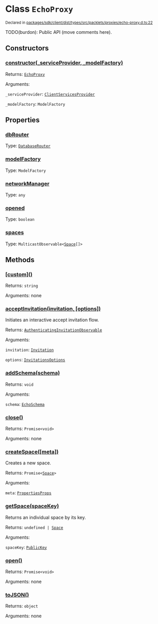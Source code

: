 # Class `EchoProxy`
<sub>Declared in [packages/sdk/client/dist/types/src/packlets/proxies/echo-proxy.d.ts:22]()</sub>


TODO(burdon): Public API (move comments here).


## Constructors
### [constructor(_serviceProvider, _modelFactory)]()



Returns: <code>[EchoProxy](/api/@dxos/react-client/classes/EchoProxy)</code>

Arguments: 

`_serviceProvider`: <code>[ClientServicesProvider](/api/@dxos/react-client/interfaces/ClientServicesProvider)</code>

`_modelFactory`: <code>ModelFactory</code>


## Properties
### [dbRouter]()
Type: <code>[DatabaseRouter](/api/@dxos/react-client/classes/DatabaseRouter)</code>

### [modelFactory]()
Type: <code>ModelFactory</code>

### [networkManager]()
Type: <code>any</code>

### [opened]()
Type: <code>boolean</code>

### [spaces]()
Type: <code>MulticastObservable&lt;[Space](/api/@dxos/react-client/interfaces/Space)[]&gt;</code>


## Methods
### [\[custom\]()]()



Returns: <code>string</code>

Arguments: none

### [acceptInvitation(invitation, \[options\])]()



Initiates an interactive accept invitation flow.


Returns: <code>[AuthenticatingInvitationObservable](/api/@dxos/react-client/interfaces/AuthenticatingInvitationObservable)</code>

Arguments: 

`invitation`: <code>[Invitation](/api/@dxos/react-client/interfaces/Invitation)</code>

`options`: <code>[InvitationsOptions](/api/@dxos/react-client/types/InvitationsOptions)</code>

### [addSchema(schema)]()



Returns: <code>void</code>

Arguments: 

`schema`: <code>[EchoSchema](/api/@dxos/react-client/classes/EchoSchema)</code>

### [close()]()



Returns: <code>Promise&lt;void&gt;</code>

Arguments: none

### [createSpace(\[meta\])]()



Creates a new space.


Returns: <code>Promise&lt;[Space](/api/@dxos/react-client/interfaces/Space)&gt;</code>

Arguments: 

`meta`: <code>[PropertiesProps](/api/@dxos/react-client/types/PropertiesProps)</code>

### [getSpace(spaceKey)]()



Returns an individual space by its key.


Returns: <code>undefined | [Space](/api/@dxos/react-client/interfaces/Space)</code>

Arguments: 

`spaceKey`: <code>[PublicKey](/api/@dxos/react-client/classes/PublicKey)</code>

### [open()]()



Returns: <code>Promise&lt;void&gt;</code>

Arguments: none

### [toJSON()]()



Returns: <code>object</code>

Arguments: none
